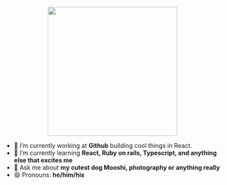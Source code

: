<p align="center"r>
<img src='https://user-images.githubusercontent.com/60278134/171981486-3b87905e-1b3e-45da-938c-1a4b52e2d2e6.gif' width=300>
</p>

- 🔭 I’m currently working at **Github** building cool things in React.
- 🌱 I’m currently learning **React, Ruby on rails, Typescript, and anything else that excites me**
- 💬 Ask me about **my cutest dog Mooshi, photography or anything really**
- 😄 Pronouns: **he/him/his**
